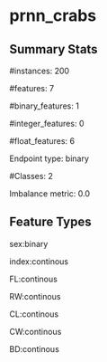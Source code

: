 # prnn_crabs

## Summary Stats

#instances: 200

#features: 7

  #binary_features: 1

  #integer_features: 0

  #float_features: 6

Endpoint type: binary

#Classes: 2

Imbalance metric: 0.0

## Feature Types

 sex:binary

index:continous

FL:continous

RW:continous

CL:continous

CW:continous

BD:continous

